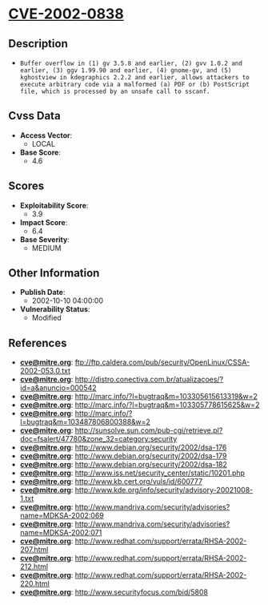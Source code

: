 
# [CVE-2002-0838](ftp://ftp.caldera.com/pub/security/OpenLinux/CSSA-2002-053.0.txt)

## Description

- `Buffer overflow in (1) gv 3.5.8 and earlier, (2) gvv 1.0.2 and earlier, (3) ggv 1.99.90 and earlier, (4) gnome-gv, and (5) kghostview in kdegraphics 2.2.2 and earlier, allows attackers to execute arbitrary code via a malformed (a) PDF or (b) PostScript file, which is processed by an unsafe call to sscanf.`

## Cvss Data

- **Access Vector**:
  - LOCAL
- **Base Score**:
  - 4.6

## Scores

- **Exploitability Score**:
  - 3.9
- **Impact Score**:
  - 6.4
- **Base Severity**:
  - MEDIUM

## Other Information

- **Publish Date**:
  - 2002-10-10 04:00:00
- **Vulnerability Status**:
  - Modified

## References

- **cve@mitre.org**: ftp://ftp.caldera.com/pub/security/OpenLinux/CSSA-2002-053.0.txt
- **cve@mitre.org**: http://distro.conectiva.com.br/atualizacoes/?id=a&anuncio=000542
- **cve@mitre.org**: http://marc.info/?l=bugtraq&m=103305615613319&w=2
- **cve@mitre.org**: http://marc.info/?l=bugtraq&m=103305778615625&w=2
- **cve@mitre.org**: http://marc.info/?l=bugtraq&m=103487806800388&w=2
- **cve@mitre.org**: http://sunsolve.sun.com/pub-cgi/retrieve.pl?doc=fsalert/47780&zone_32=category:security
- **cve@mitre.org**: http://www.debian.org/security/2002/dsa-176
- **cve@mitre.org**: http://www.debian.org/security/2002/dsa-179
- **cve@mitre.org**: http://www.debian.org/security/2002/dsa-182
- **cve@mitre.org**: http://www.iss.net/security_center/static/10201.php
- **cve@mitre.org**: http://www.kb.cert.org/vuls/id/600777
- **cve@mitre.org**: http://www.kde.org/info/security/advisory-20021008-1.txt
- **cve@mitre.org**: http://www.mandriva.com/security/advisories?name=MDKSA-2002:069
- **cve@mitre.org**: http://www.mandriva.com/security/advisories?name=MDKSA-2002:071
- **cve@mitre.org**: http://www.redhat.com/support/errata/RHSA-2002-207.html
- **cve@mitre.org**: http://www.redhat.com/support/errata/RHSA-2002-212.html
- **cve@mitre.org**: http://www.redhat.com/support/errata/RHSA-2002-220.html
- **cve@mitre.org**: http://www.securityfocus.com/bid/5808

